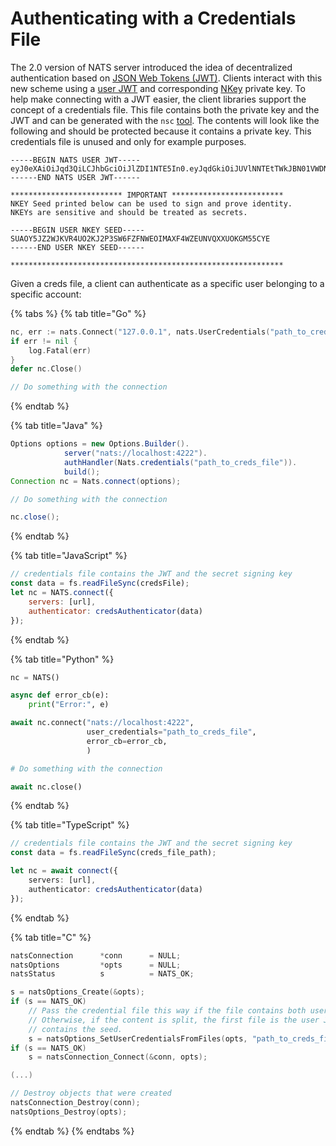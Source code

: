 # Authenticating with a Credentials File

The 2.0 version of NATS server introduced the idea of decentralized authentication based on [JSON Web Tokens \(JWT\)](https://jwt.io/). Clients interact with this new scheme using a [user JWT](../../nats-server/configuration/securing_nats/jwt/) and corresponding [NKey](../../nats-server/configuration/securing_nats/auth_intro/nkey_auth.md) private key. To help make connecting with a JWT easier, the client libraries support the concept of a credentials file. This file contains both the private key and the JWT and can be generated with the `nsc` [tool](../../nats-tools/nsc/). The contents will look like the following and should be protected because it contains a private key. This credentials file is unused and only for example purposes.

```text
-----BEGIN NATS USER JWT-----
eyJ0eXAiOiJqd3QiLCJhbGciOiJlZDI1NTE5In0.eyJqdGkiOiJUVlNNTEtTWkJBN01VWDNYQUxNUVQzTjRISUw1UkZGQU9YNUtaUFhEU0oyWlAzNkVMNVJBIiwiaWF0IjoxNTU4MDQ1NTYyLCJpc3MiOiJBQlZTQk0zVTQ1REdZRVVFQ0tYUVM3QkVOSFdHN0tGUVVEUlRFSEFKQVNPUlBWV0JaNEhPSUtDSCIsIm5hbWUiOiJvbWVnYSIsInN1YiI6IlVEWEIyVk1MWFBBU0FKN1pEVEtZTlE3UU9DRldTR0I0Rk9NWVFRMjVIUVdTQUY3WlFKRUJTUVNXIiwidHlwZSI6InVzZXIiLCJuYXRzIjp7InB1YiI6e30sInN1YiI6e319fQ.6TQ2ilCDb6m2ZDiJuj_D_OePGXFyN3Ap2DEm3ipcU5AhrWrNvneJryWrpgi_yuVWKo1UoD5s8bxlmwypWVGFAA
------END NATS USER JWT------

************************* IMPORTANT *************************
NKEY Seed printed below can be used to sign and prove identity.
NKEYs are sensitive and should be treated as secrets.

-----BEGIN USER NKEY SEED-----
SUAOY5JZ2WJKVR4UO2KJ2P3SW6FZFNWEOIMAXF4WZEUNVQXXUOKGM55CYE
------END USER NKEY SEED------

*************************************************************
```

Given a creds file, a client can authenticate as a specific user belonging to a specific account:

{% tabs %}
{% tab title="Go" %}
```go
nc, err := nats.Connect("127.0.0.1", nats.UserCredentials("path_to_creds_file"))
if err != nil {
    log.Fatal(err)
}
defer nc.Close()

// Do something with the connection
```
{% endtab %}

{% tab title="Java" %}
```java
Options options = new Options.Builder().
            server("nats://localhost:4222").
            authHandler(Nats.credentials("path_to_creds_file")).
            build();
Connection nc = Nats.connect(options);

// Do something with the connection

nc.close();
```
{% endtab %}

{% tab title="JavaScript" %}
```javascript
// credentials file contains the JWT and the secret signing key
const data = fs.readFileSync(credsFile);
let nc = NATS.connect({
    servers: [url],
    authenticator: credsAuthenticator(data)
});
```
{% endtab %}

{% tab title="Python" %}
```python
nc = NATS()

async def error_cb(e):
    print("Error:", e)

await nc.connect("nats://localhost:4222",
                 user_credentials="path_to_creds_file",
                 error_cb=error_cb,
                 )

# Do something with the connection

await nc.close()
```
{% endtab %}

{% tab title="TypeScript" %}
```typescript
// credentials file contains the JWT and the secret signing key
const data = fs.readFileSync(creds_file_path);

let nc = await connect({
    servers: [url],
    authenticator: credsAuthenticator(data)
});
```
{% endtab %}

{% tab title="C" %}
```c
natsConnection      *conn      = NULL;
natsOptions         *opts      = NULL;
natsStatus          s          = NATS_OK;

s = natsOptions_Create(&opts);
if (s == NATS_OK)
    // Pass the credential file this way if the file contains both user JWT and seed.
    // Otherwise, if the content is split, the first file is the user JWT, the second
    // contains the seed.
    s = natsOptions_SetUserCredentialsFromFiles(opts, "path_to_creds_file", NULL);
if (s == NATS_OK)
    s = natsConnection_Connect(&conn, opts);

(...)

// Destroy objects that were created
natsConnection_Destroy(conn);
natsOptions_Destroy(opts);
```
{% endtab %}
{% endtabs %}

